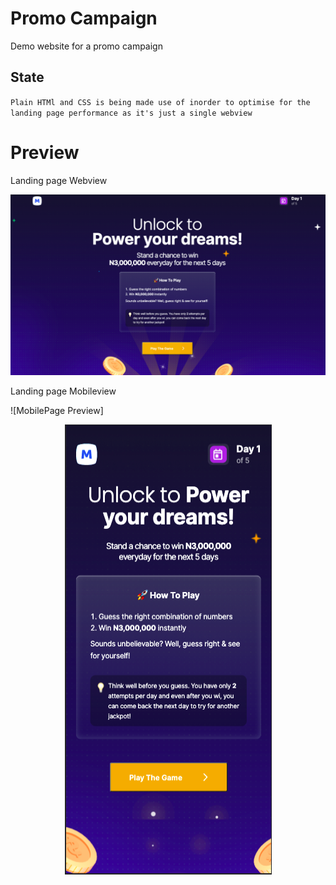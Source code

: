 # Promo Campaign
Demo website for a promo campaign 

## State

`
Plain HTMl and CSS is being made use of inorder to optimise for the landing page performance as it's just a single webview 
`

# Preview

Landing page Webview 

![WebPage Preview](https://github.com/jydoskey/WebTest/blob/main/images/preview/webview.png)

Landing page Mobileview 

![MobilePage Preview]<p align="center"><p align="center">
  <img width="331" height="720" src="https://github.com/jydoskey/WebTest/blob/main/images/preview/mobileview.png">
</p>


